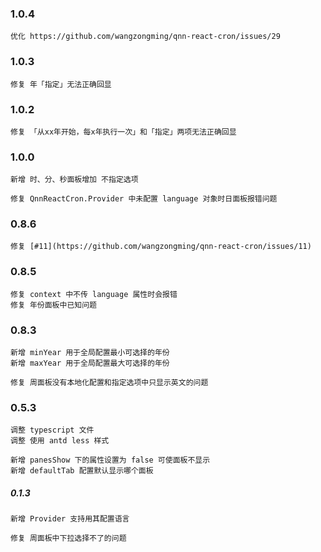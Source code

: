 
### 1.0.4
    
    优化 https://github.com/wangzongming/qnn-react-cron/issues/29

### 1.0.3

    修复 年「指定」无法正确回显

### 1.0.2

    修复 「从xx年开始，每x年执行一次」和「指定」两项无法正确回显

### 1.0.0

    新增 时、分、秒面板增加 不指定选项
    
    修复 QnnReactCron.Provider 中未配置 language 对象时日面板报错问题 

### 0.8.6

    修复 [#11](https://github.com/wangzongming/qnn-react-cron/issues/11)

### 0.8.5

    修复 context 中不传 language 属性时会报错
    修复 年份面板中已知问题

### 0.8.3

    新增 minYear 用于全局配置最小可选择的年份
    新增 maxYear 用于全局配置最大可选择的年份

    修复 周面板没有本地化配置和指定选项中只显示英文的问题 

### 0.5.3

    调整 typescript 文件
    调整 使用 antd less 样式

    新增 panesShow 下的属性设置为 false 可使面板不显示 
    新增 defaultTab 配置默认显示哪个面板 

##### 0.1.3

    新增 Provider 支持用其配置语言 

    修复 周面板中下拉选择不了的问题 
